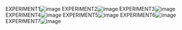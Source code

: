 EXPERIMENT1![image](https://user-images.githubusercontent.com/122254229/217565047-b43b9a94-c30e-4581-a119-6ae91cec6148.png)
EXPERIMENT2![image](https://user-images.githubusercontent.com/122254229/217566195-7d45895a-f0ec-40de-83e4-781015923b4d.png)
EXPERIMENT3![image](https://user-images.githubusercontent.com/122254229/217568021-ad30547b-8abd-491f-a20b-dac8fefab21e.png)
EXPERIMENT4![image](https://user-images.githubusercontent.com/122254229/217568927-8298c9ee-d5aa-45dc-a9e1-daeae1fdfb31.png)
EXPERIMENT5![image](https://user-images.githubusercontent.com/122254229/217569916-d3f0142a-4ee4-4500-a05f-5fadf8d8d913.png)
EXPERIMENT6![image](https://user-images.githubusercontent.com/122254229/217571266-d83f17d1-c6d7-4512-ac9b-ea4806930db1.png)
EXPERIMENT7![image](https://user-images.githubusercontent.com/122254229/217572936-164a8f2e-b809-4a82-af0a-add683139bf5.png)

